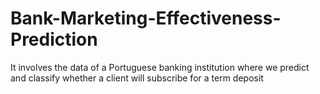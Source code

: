 # Bank-Marketing-Effectiveness-Prediction
It involves the data of a Portuguese banking institution where we predict and classify whether a client will subscribe for a term deposit 
